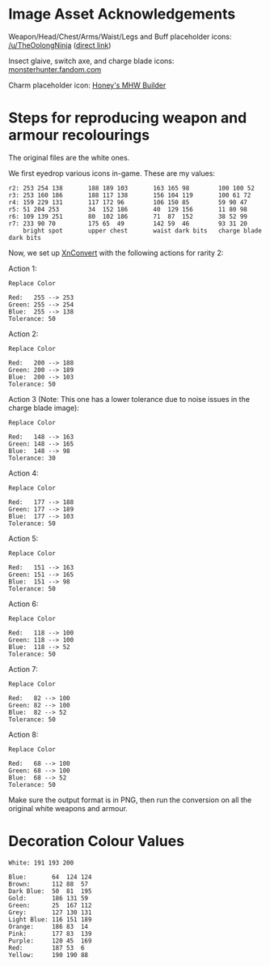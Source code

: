 # Image Asset Acknowledgements

Weapon/Head/Chest/Arms/Waist/Legs and Buff placeholder icons: [/u/TheOolongNinja](https://www.reddit.com/r/MonsterHunter/comments/2thxoz/here_i_compiled_a_set_of_higher_resolution_icons/) ([direct link](http://www.mediafire.com/file/12ksq7kxc01oogd/Monster_Hunter_Vector_Icons.zip/file))

Insect glaive, switch axe, and charge blade icons: [monsterhunter.fandom.com](https://monsterhunter.fandom.com/wiki/Monster_Hunter_Wiki)

Charm placeholder icon: [Honey's MHW Builder](https://honeyhunterworld.com/mhwbi/)

# Steps for reproducing weapon and armour recolourings

The original files are the white ones.

We first eyedrop various icons in-game. These are my values:

```
r2: 253 254 138       188 189 103       163 165 98        100 100 52
r3: 253 160 186       188 117 138       156 104 119       100 61 72
r4: 159 229 131       117 172 96        106 150 85        59 90 47
r5: 51 204 253        34  152 186       40  129 156       11 80 98
r6: 109 139 251       80  102 186       71  87  152       38 52 99
r7: 233 90 70         175 65  49        142 59  46        93 31 20
    bright spot       upper chest       waist dark bits   charge blade dark bits
```

Now, we set up [XnConvert](https://www.xnview.com/en/xnconvert/) with the following actions for rarity 2:

Action 1:
```
Replace Color

Red:   255 --> 253
Green: 255 --> 254
Blue:  255 --> 138
Tolerance: 50
```

Action 2:
```
Replace Color

Red:   200 --> 188
Green: 200 --> 189
Blue:  200 --> 103
Tolerance: 50
```

Action 3 (Note: This one has a lower tolerance due to noise issues in the charge blade image):
```
Replace Color

Red:   148 --> 163
Green: 148 --> 165
Blue:  148 --> 98
Tolerance: 30
```

Action 4:
```
Replace Color

Red:   177 --> 188
Green: 177 --> 189
Blue:  177 --> 103
Tolerance: 50
```

Action 5:
```
Replace Color

Red:   151 --> 163
Green: 151 --> 165
Blue:  151 --> 98
Tolerance: 50
```

Action 6:
```
Replace Color

Red:   118 --> 100
Green: 118 --> 100
Blue:  118 --> 52
Tolerance: 50
```

Action 7:
```
Replace Color

Red:   82 --> 100
Green: 82 --> 100
Blue:  82 --> 52
Tolerance: 50
```

Action 8:
```
Replace Color

Red:   68 --> 100
Green: 68 --> 100
Blue:  68 --> 52
Tolerance: 50
```

Make sure the output format is in PNG, then run the conversion on all the original white weapons and armour.

# Decoration Colour Values

```
White: 191 193 200

Blue:       64  124 124
Brown:      112 88  57
Dark Blue:  50  81  195
Gold:       186 131 59
Green:      25  167 112
Grey:       127 130 131
Light Blue: 116 151 189
Orange:     186 83  14
Pink:       177 83  139
Purple:     120 45  169
Red:        187 53  6
Yellow:     190 190 88
```
